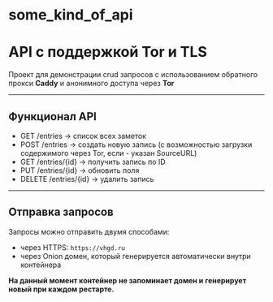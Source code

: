 # some_kind_of_api
# API с поддержкой Tor и TLS

Проект для демонстрации crud запросов с использованием обратного прокси **Caddy** и анонимного доступа через **Tor** 

---

## Функционал API

- GET /entries → список всех заметок
- POST /entries → создать новую запись (с возможностью загрузки содержимого через Tor, если - указан SourceURL)
- GET /entries/{id} → получить запись по ID
- PUT /entries/{id} → обновить поля
- DELETE /entries/{id} → удалить запись

---



## Отправка запросов

Запросы можно отправить двумя способами:

- через HTTPS: `https://vhgd.ru`
- через Onion домен, который генерируется автоматически внутри контейнера

**На данный момент контейнер не запоминает домен и генерирует новый при каждом рестарте.**




